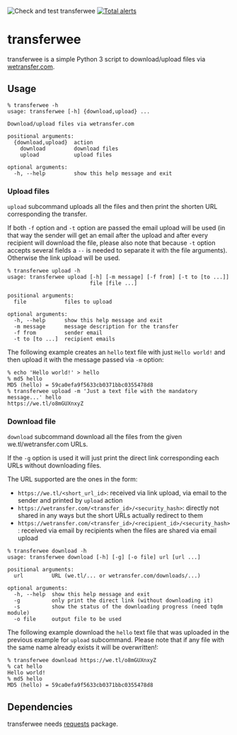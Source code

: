 ![Check and test transferwee](https://github.com/iamleot/transferwee/workflows/Check%20and%20test%20transferwee/badge.svg)
[![Total alerts](https://img.shields.io/lgtm/alerts/g/iamleot/transferwee.svg?logo=lgtm&logoWidth=18)](https://lgtm.com/projects/g/iamleot/transferwee/alerts/)

# transferwee

transferwee is a simple Python 3 script to download/upload files via
[wetransfer.com](https://wetransfer.com/).


## Usage

```
% transferwee -h
usage: transferwee [-h] {download,upload} ...

Download/upload files via wetransfer.com

positional arguments:
  {download,upload}  action
    download         download files
    upload           upload files

optional arguments:
  -h, --help         show this help message and exit
```

### Upload files

`upload` subcommand uploads all the files and then print the shorten
URL corresponding the transfer.

If both `-f` option and `-t` option are passed the email upload
will be used (in that way the sender will get an email after the
upload and after every recipient will download the file, please
also note that because `-t` option accepts several fields a `--`
is needed to separate it with the file arguments).
Otherwise the link upload will be used.

```
% transferwee upload -h
usage: transferwee upload [-h] [-m message] [-f from] [-t to [to ...]]
                          file [file ...]

positional arguments:
  file            files to upload

optional arguments:
  -h, --help      show this help message and exit
  -m message      message description for the transfer
  -f from         sender email
  -t to [to ...]  recipient emails
```

The following example creates an `hello` text file with just `Hello world!` and
then upload it with the message passed via `-m` option:

```
% echo 'Hello world!' > hello
% md5 hello
MD5 (hello) = 59ca0efa9f5633cb0371bbc0355478d8
% transferwee upload -m 'Just a text file with the mandatory message...' hello
https://we.tl/o8mGUXnxyZ
```

### Download file

`download` subcommand download all the files from the given
we.tl/wetransfer.com URLs.

If the `-g` option is used it will just print the direct link
corresponding each URLs without downloading files.

The URL supported are the ones in the form:

 - `https://we.tl/<short_url_id>`: 
    received via link upload, via email to the sender and printed by
    `upload` action
 - `https://wetransfer.com/<transfer_id>/<security_hash>`:
    directly not shared in any ways but the short URLs actually redirect to
    them
 - `https://wetransfer.com/<transfer_id>/<recipient_id>/<security_hash>`: 
    received via email by recipients when the files are shared via email
    upload

```
% transferwee download -h
usage: transferwee download [-h] [-g] [-o file] url [url ...]

positional arguments:
  url         URL (we.tl/... or wetransfer.com/downloads/...)

optional arguments:
  -h, --help  show this help message and exit
  -g          only print the direct link (without downloading it)
  -s          show the status of the downloading progress (need tqdm module)
  -o file     output file to be used
```

The following example download the `hello` text file that was uploaded in the
previous example for `upload` subcommand. Please note that if any file with the
same name already exists it will be overwritten!:

```
% transferwee download https://we.tl/o8mGUXnxyZ
% cat hello
Hello world!
% md5 hello
MD5 (hello) = 59ca0efa9f5633cb0371bbc0355478d8
```

## Dependencies

transferwee needs [requests](http://python-requests.org/) package.
